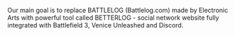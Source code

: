 Our main goal is to replace BATTLELOG (Battlelog.com) made by Electronic Arts with powerful tool called BETTERLOG -  social network website fully integrated with Battlefield 3, Venice Unleashed and Discord. 

